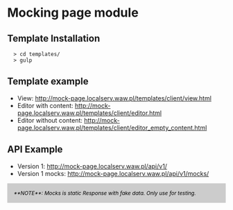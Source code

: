 <style>
    p.mp-note {
      font-size: 12px;
      font-style: italic;
      background-color: #CCC;
      color: #000;
      padding: 15px; 
    }
</style>

# Mocking page module

## Template Installation
``` 
  > cd templates/ 
  > gulp
```

## Template example
* View: http://mock-page.localserv.waw.pl/templates/client/view.html
* Editor with content: http://mock-page.localserv.waw.pl/templates/client/editor.html
* Editor without content: http://mock-page.localserv.waw.pl/templates/client/editor_empty_content.html

## API Example
* Version 1: http://mock-page.localserv.waw.pl/api/v1/
* Version 1 mocks: http://mock-page.localserv.waw.pl/api/v1/mocks/ 

<p class="mp-note">**NOTE**: Mocks is static Response with fake data. Only use for testing.</p>

